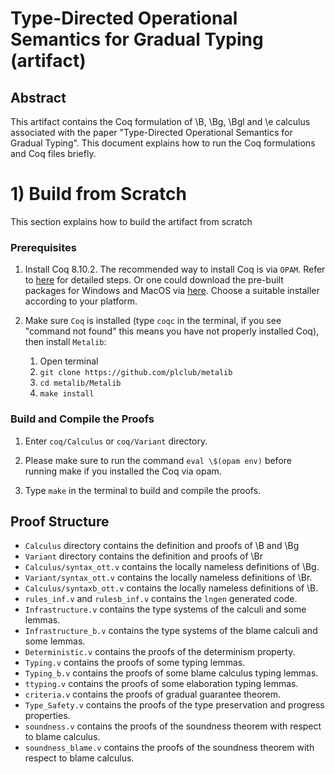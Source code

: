 # Type-Directed Operational Semantics for Gradual Typing (artifact)

## Abstract

This artifact contains the Coq formulation of \B, \Bg, \Bgl and \e calculus associated with 
the paper "Type-Directed Operational Semantics for Gradual Typing". This document 
explains how to run the Coq formulations and Coq files briefly. 


# 1) Build from Scratch #

This section explains how to build the artifact from scratch

### Prerequisites

1. Install Coq 8.10.2.
   The recommended way to install Coq is via `OPAM`. Refer to
   [here](https://coq.inria.fr/opam/www/using.html) for detailed steps. Or one could
   download the pre-built packages for Windows and MacOS via
   [here](https://github.com/coq/coq/releases/tag/V8.10.2). Choose a suitable installer
   according to your platform.

2. Make sure `Coq` is installed (type `coqc` in the terminal, if you see "command
   not found" this means you have not properly installed Coq), then install `Metalib`:
   1. Open terminal
   2. `git clone https://github.com/plclub/metalib`
   3. `cd metalib/Metalib`
   5. `make install`


### Build and Compile the Proofs

1. Enter  `coq/Calculus` or `coq/Variant`  directory.

2. Please make sure to run the command `eval \$(opam env)` before running make if 
   you installed the Coq via opam. 

3. Type `make` in the terminal to build and compile the proofs.


## Proof Structure

- `Calculus` directory contains the definition and proofs of \B and \Bg
- `Variant` directory contains the definition and proofs of \Br 
- `Calculus/syntax_ott.v` contains the locally nameless definitions of \Bg.
- `Variant/syntax_ott.v` contains the locally nameless definitions of \Br.
- `Calculus/syntaxb_ott.v` contains the locally nameless definitions of \B.
- `rules_inf.v` and `rulesb_inf.v` contains the `lngen` generated code.
- `Infrastructure.v` contains the type systems of the calculi and some lemmas.
- `Infrastructure_b.v` contains the type systems of the blame calculi and some lemmas.
- `Deterministic.v` contains the proofs of the determinism property.
- `Typing.v` contains the proofs of some typing lemmas.
- `Typing_b.v` contains the proofs of some blame calculus typing lemmas.
- `ttyping.v` contains the proofs of some elaboration typing lemmas.
- `criteria.v` contains the proofs of gradual guarantee theorem.
- `Type_Safety.v` contains the proofs of the type preservation and progress properties.
- `soundness.v` contains the proofs of the soundness theorem with respect to blame calculus.
- `soundness_blame.v` contains the proofs of the soundness theorem with respect to blame calculus.
